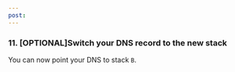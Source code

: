 ```yaml
---
post: 
---
```


### 11. [OPTIONAL]Switch your DNS record to the new stack

You can now point your DNS to stack `B`.
